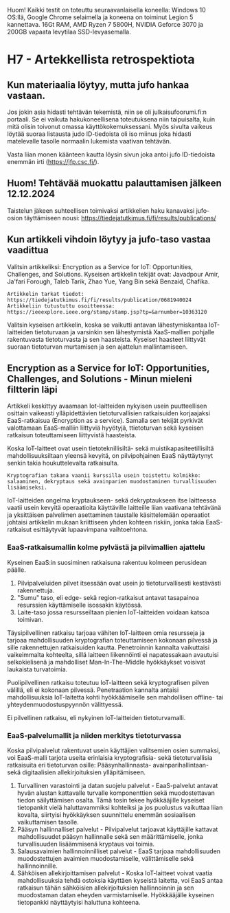 Huom! Kaikki testit on toteuttu seuraavanlaisella koneella: Windows 10 OS:llä, Google Chrome selaimella ja koneena on toiminut Legion 5 kannettava. 16Gt RAM, AMD Ryzen 7 5800H, NVIDIA Geforce 3070 ja 200GB vapaata levytilaa SSD-levyasemalla.

# H7 - Artekkellista retrospektiota
## Kun materiaalia löytyy, mutta jufo hankaa vastaan.

Jos jokin asia hidasti tehtävän tekemistä, niin se oli julkaisufoorumi.fi:n portaali. Se ei vaikuta hakukoneellisena toteutuksena niin taipuisalta, kuin mitä olisin toivonut omassa käyttökokemuksessani. 
Myös sivulta vaikeus löytää suoraa listausta judo ID-tiedoista oli iso miinus joka hidasti matelevalle tasolle normaalin lukemista vaativan tehtävän.

Vasta liian monen käänteen kautta löysin sivun joka antoi jufo ID-tiedoista enemmän irti (https://jfp.csc.fi/).

## Huom! Tehtävää muokattu palauttamisen jälkeen 12.12.2024

Taistelun jäkeen suhteellisen toimivaksi artikkelien haku kanavaksi jufo-osion täyttämiseen nousi: https://tiedejatutkimus.fi/fi/results/publications/

## Kun artikkeli vihdoin löytyy ja jufo-taso vastaa vaadittua

Valitsin artikkeliksi: Encryption as a Service for IoT: Opportunities, Challenges, and Solutions. 
Kyseisen artikkelin tekijät ovat: Javadpour Amir, Ja'fari Forough, Taleb Tarik, Zhao Yue, Yang Bin sekä Benzaid, Chafika.

    Artikkelin tarkat tiedot: https://tiedejatutkimus.fi/fi/results/publication/0681940024
    Artikkeliin tutustuttu osoitteessa: https://ieeexplore.ieee.org/stamp/stamp.jsp?tp=&arnumber=10363120

Valitsin kyseisen artikkelin, koska se vaikutti antavan lähestymiskantaa IoT-laitteiden tietoturvaan ja varsinkin sen lähestymistä XaaS-mallien pohjalle rakentuvasta tietoturvasta ja sen haasteista. Kyseiset haasteet liittyvät suoraan tietoturvan murtamisen ja sen ajattelun mallintamiseen.

## Encryption as a Service for IoT: Opportunities, Challenges, and Solutions - Minun mieleni filtterin läpi

Artikkeli keskittyy avaamaan Iot-laitteiden nykyisen usein puutteellisen osittain vaikeasti ylläpidettävien tietoturvallisien ratkaisuiden korjaajaksi EaaS-ratkaisua (Encryption as a service). Samalla sen tekijät pyrkivät valottamaan EaaS-malliin liittyviä hyyötyjä, ttietoturvan sekä kyseisen ratkaisun toteuttamiseen liittyvistä haasteista.

Koska IoT-laitteet ovat usein tietoteknillisiltä- sekä muistikapasiteetillisiltä mahdollisuuksiltaan yleensä kevyitä, on pilvipohjainen EaaS näyttäytynyt senkin takia houkuttelevalta ratkaisulta.

    Kryptografian takana vaanii kurssilla usein toistettu kolmikko: salaaminen, dekryptaus sekä avainparien muodostaminen turvallisuuden lisäämiseksi.

IoT-laitteiden ongelma kryptaukseen- sekä dekryptaukseen itse laitteessa vaatii usein kevyitä operaatioita käyttäville laitteille liian vaativana tehtävänä ja yksittäisen palvelimen asettaminen taustalle käsittelemään operaatiot johtaisi artikkelin mukaan kriittiseen yhden kohteen riskiin, jonka takia EaaS-ratkaisut esittäytyvät lupaavimpana vaihtoehtona. 

### EaaS-ratkaisumallin kolme pylvästä ja pilvimallien ajattelu

Kyseinen EaaS:in suosiminen ratkaisuna rakentuu kolmeen perusidean päälle. 
 1) Pilvipalveluiden pilvet itsessään ovat usein jo tietoturvallisesti kestävästi rakennettuja.
 2) "Sumu" taso, eli edge- sekä region-ratkaisut antavat tasapainoa resurssien käyttämiselle isossakin käytössä.
 3) Laite-taso jossa resursseiltaan pienien IoT-laitteiden voidaan katsoa toimivan.

Täysipilvellinen ratkaisu tarjoaa vähiten IoT-laitteen omia resursseja ja tarjoaa mahdollisuuden kryptografian toteuttamiseen kokonaan pilvessä ja sille rakennettujen ratkaisuiden kautta. Penetroinnin kannalta vaikuttaisi vaikeimmalta kohteelta, sillä laitteen liikennöinti ei napatessakaan avautuisi selkokielisenä ja mahdolliset Man-In-The-Middle hyökkäykset voisivat laukaista turvatoimia.

Puolipilvellinen ratkaisu toteutuu IoT-laitteen sekä kryptografisen pilven välillä, eli ei kokonaan pilvessä. Penetraation kannalta antaisi mahdollisuuksia IoT-laitetta kohti hyökkäämiselle sen mahdollisen offline- tai yhteydenmuodostuspyynnön välittyessä.

Ei pilvellinen ratkaisu, eli nykyinen IoT-laitteiden tietoturvamalli.

### EaaS-palvelumallit ja niiden merkitys tietoturvassa

Koska pilvipalvelut rakentuvat usein käyttäjien valitsemien osien summaksi, voi EaaS-malli tarjota useita erinlaisia kryptografisia- sekä tietoturvallisia ratkaisuita eri tietoturvan osille: Pääsynhallinnasta- avainparihallintaan- sekä digitaalisien allekirjoituksien ylläpitämiseen.

1) Turvallinen varastointi ja datan suojelu palvelut - EaaS-palvelut antavat hyvän alustan kattavalle turvalle komponenttien sekä muodostettavan tiedon säilyttämisen osalta. Tämä tosin tekee hyökkääjille kyseiset tietopankit vielä haluttavammiksi kohteiksi ja jos puolustus vaikuttaa liian kovalta, siirtyisi hyökkäyksen suunnittelu enemmän sosiaalisen vaikuttamisen tasolle.
2) Pääsyn hallinnalliset palvelut - Pilvipalvelut tarjoavat käyttäjille kattavat mahdollisuudet pääsyn hallinnalle sekä sen määrittämiselle, jonka turvallisuuden lisäämmisenä kryptaus voi toimia.
3) Salausavaimien hallinnoinnilliset palvelut - EaaS tarjoaa mahdollisuuden muodostettujen avaimien muodostamiselle, välittämiselle sekä hallinnoinnille.
4) Sähköisen allekirjoittamisen palvelut - Koska IoT-laitteet voivat vaatia mahdollisuuksia tehdä ostoksia käyttäen kyseistä laitetta, voi EaaS antaa ratkaisun tähän sähköisien allekirjoituksien hallinnoinnin ja sen muodostaman datan eheyden varmistamiselle. Hyökkääjälle kyseinen tietopankki näyttäytyisi haluttuna kohteena.
  
